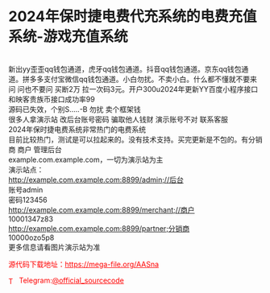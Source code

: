 # 2024年保时捷电费代充系统的电费充值系统-游戏充值系统

<br>新出yy歪歪qq钱包通道，虎牙qq钱包通道。抖音qq钱包通道。京东qq钱包通道。拼多多支付宝微信qq钱包通道。小白勿扰。不卖小白。什么都不懂就不要来问 问也不要问 买断2万 拉一次码3元。开户300u2024年更新YY百度小程序接口 和映客贵族币接口成功率99<br>      源码已失效，个别S.....-B 勿扰 卖个框架钱<br>很多人拿演示站 改后台账号密码 骗取他人钱财 演示账号不对 联系客服<br>2024年保时捷电费系统非常热门的电费系统<br>目前比较热门，测试是可以拉起来的。没有技术支持。买完更新是不包的。有分销商 商户 管理后台<br>example.com.example.com，一切为演示站为主<br>演示站点：<br>http://example.com.example.com:8899/admin;//后台<br>账号admin<br>密码123456<br>http://example.com.example.com:8899/merchant;//商户<br>10001347z83<br>http://example.com.example.com:8899/partner;分销商<br>10000ozo5p8<br>更多信息请看图片演示站为准<br>


<p style="color: red;">源代码下载地址：<a href="https://mega-file.org/AASna" style="color: red;">https://mega-file.org/AASna</a></p><p style="color: red;"><img src="https://cdn-icons-png.flaticon.com/512/2111/2111646.png" alt="Telegram Icon" style="width: 16px; vertical-align: middle; margin-right: 5px;">Telegram:<a href="https://t.me/official_sourcecode" style="color: red;">@official_sourcecode</a></p>